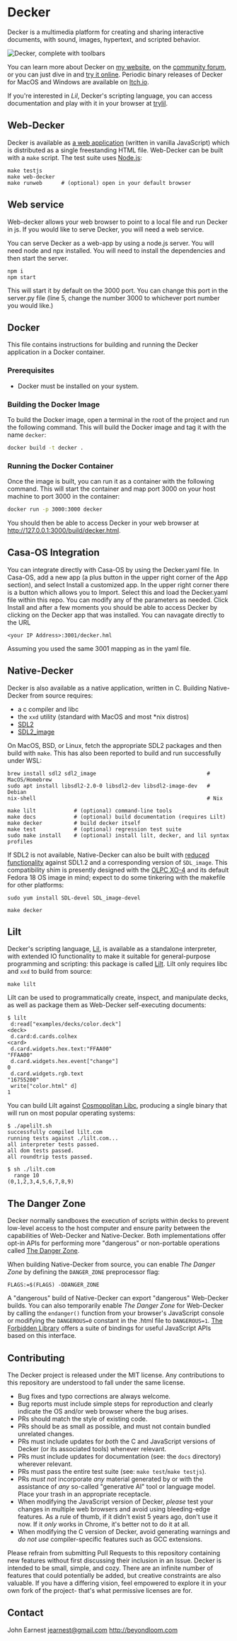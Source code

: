 Decker
======
Decker is a multimedia platform for creating and sharing interactive documents, with sound, images, hypertext, and scripted behavior.

![Decker, complete with toolbars](images/wings.gif)

You can learn more about Decker on [my website](http://beyondloom.com/decker/), on the [community forum](https://internet-janitor.itch.io/decker/community), or you can just dive in and [try it online](http://beyondloom.com/decker/tour.html). Periodic binary releases of Decker for MacOS and Windows are available on [Itch.io](https://internet-janitor.itch.io/decker).

If you're interested in _Lil_, Decker's scripting language, you can access documentation and play with it in your browser at [trylil](http://beyondloom.com/tools/trylil.html).


Web-Decker
----------
Decker is available as [a web application](http://beyondloom.com/decker/tour.html) (written in vanilla JavaScript) which is distributed as a single freestanding HTML file. Web-Decker can be built with a `make` script. The test suite uses [Node.js](https://nodejs.org/en/):

```
make testjs
make web-decker
make runweb      # (optional) open in your default browser
```

Web service
-----------
Web-decker allows your web browser to point to a local file and run Decker in js.  If you would like to serve Decker, you will need a web service.

You can serve Decker as a web-app by using a node.js server.  You will need node and npx installed.  You will need to install the dependencies and then start the server.

```
npm i
npm start
```

This will start it by default on the 3000 port.  You can change this port in the server.py file (line 5, change the number 3000 to whichever port number you would like.)

Docker
------
This file contains instructions for building and running the Decker application in a Docker container.

### Prerequisites

- Docker must be installed on your system.

### Building the Docker Image

To build the Docker image, open a terminal in the root of the project and run the following command. This will build the Docker image and tag it with the name `decker`:

```bash
docker build -t decker .
```

### Running the Docker Container

Once the image is built, you can run it as a container with the following command. This will start the container and map port 3000 on your host machine to port 3000 in the container:

```bash
docker run -p 3000:3000 decker
```

You should then be able to access Decker in your web browser at http://127.0.0.1:3000/build/decker.html.

Casa-OS Integration
-------------------
You can integrate directly with Casa-OS by using the Decker.yaml file.  In Casa-OS, add a new app (a plus button in the upper right corner of the App section), and select Install a customized app.  In the upper right corner there is a button which allows you to Import.  Select this and load the Decker.yaml file within this repo.  You can modify any of the parameters as needed.  Click Install and after a few moments you should be able to access Decker by clicking on the Decker app that was installed.  You can navagate directly to the URL 

```
<your IP Address>:3001/decker.hml
```

Assuming you used the same 3001 mapping as in the yaml file.

Native-Decker
-------------
Decker is also available as a native application, written in C. Building Native-Decker from source requires:

- a c compiler and libc
- the `xxd` utility (standard with MacOS and most *nix distros)
- [SDL2](https://www.libsdl.org/download-2.0.php)
- [SDL2_image](https://github.com/libsdl-org/SDL_image)

On MacOS, BSD, or Linux, fetch the appropriate SDL2 packages and then build with `make`. This has also been reported to build and run successfully under WSL:

```
brew install sdl2 sdl2_image                                   # MacOS/Homebrew
sudo apt install libsdl2-2.0-0 libsdl2-dev libsdl2-image-dev   # Debian
nix-shell                                                      # Nix

make lilt            # (optional) command-line tools
make docs            # (optional) build documentation (requires Lilt)
make decker          # build decker itself
make test            # (optional) regression test suite
sudo make install    # (optional) install lilt, decker, and lil syntax profiles
```

If SDL2 is not available, Native-Decker can also be built with [reduced functionality](c/io_sdl1.h) against SDL1.2 and a corresponding version of `SDL_image`. This compatibility shim is presently designed with the [OLPC XO-4](https://wiki.laptop.org/go/XO-4_Touch) and its default Fedora 18 OS image in mind; expect to do some tinkering with the makefile for other platforms:
```
sudo yum install SDL-devel SDL_image-devel

make decker
```


Lilt
----
Decker's scripting language, [Lil](http://beyondloom.com/tools/trylil.html), is available as a standalone interpreter, with extended IO functionality to make it suitable for general-purpose programming and scripting: this package is called [Lilt](http://beyondloom.com/decker/lilt.html). Lilt only requires libc and `xxd` to build from source:
```
make lilt
```

Lilt can be used to programmatically create, inspect, and manipulate decks, as well as package them as Web-Decker self-executing documents:
```
$ lilt
 d:read["examples/decks/color.deck"]
<deck>
 d.card:d.cards.colhex
<card>
 d.card.widgets.hex.text:"FFAA00"
"FFAA00"
 d.card.widgets.hex.event["change"]
0
 d.card.widgets.rgb.text
"16755200"
 write["color.html" d]
1
```

You can build Lilt against [Cosmopolitan Libc](https://github.com/jart/cosmopolitan), producing a single binary that will run on most popular operating systems:
```
$ ./apelilt.sh
successfully compiled lilt.com
running tests against ./lilt.com...
all interpreter tests passed.
all dom tests passed.
all roundtrip tests passed.

$ sh ./lilt.com
  range 10
(0,1,2,3,4,5,6,7,8,9)
```

The Danger Zone
---------------
Decker normally sandboxes the execution of scripts within decks to prevent low-level access to the host computer and ensure parity between the capabilities of Web-Decker and Native-Decker. Both implementations offer opt-in APIs for performing more "dangerous" or non-portable operations called [The Danger Zone](http://beyondloom.com/decker/decker.html#thedangerzone).

When building Native-Decker from source, you can enable _The Danger Zone_ by defining the `DANGER_ZONE` preprocessor flag:
```
FLAGS:=$(FLAGS) -DDANGER_ZONE
```

A "dangerous" build of Native-Decker can export "dangerous" Web-Decker builds. You can also temporarily enable _The Danger Zone_ for Web-Decker by calling the `endanger()` function from your browser's JavaScript console or modifying the `DANGEROUS=0` constant in the .html file to `DANGEROUS=1`. [The Forbidden Library](http://beyondloom.com/decker/forbidden.html) offers a suite of bindings for useful JavaScript APIs based on this interface.


Contributing
------------
The Decker project is released under the MIT license. Any contributions to this repository are understood to fall under the same license.

- Bug fixes and typo corrections are always welcome.
- Bug reports must include simple steps for reproduction and clearly indicate the OS and/or web browser where the bug arises.
- PRs should match the style of existing code.
- PRs should be as small as possible, and must not contain bundled unrelated changes.
- PRs must include updates for _both_ the C and JavaScript versions of Decker (or its associated tools) whenever relevant.
- PRs must include updates for documentation (see: the `docs` directory) wherever relevant.
- PRs must pass the entire test suite (see: `make test`/`make testjs`).
- PRs _must not_ incorporate _any_ material generated by or with the assistance of _any_ so-called "generative AI" tool or language model. Place your trash in an appropriate receptacle.
- When modifying the JavaScript version of Decker, _please_ test your changes in multiple web browsers and avoid using bleeding-edge features. As a rule of thumb, if it didn't exist 5 years ago, don't use it now. If it _only_ works in Chrome, it's better not to do it at all.
- When modifying the C version of Decker, avoid generating warnings and _do not use_ compiler-specific features such as GCC extensions.

Please refrain from submitting Pull Requests to this repository containing new features without first discussing their inclusion in an Issue. Decker is intended to be small, simple, and cozy. There are an infinite number of features that could potentially be added, but creative constraints are also valuable. If you have a differing vision, feel empowered to explore it in your own fork of the project- that's what permissive licenses are for.


Contact
-------
John Earnest
<jearnest@gmail.com>
<http://beyondloom.com>


